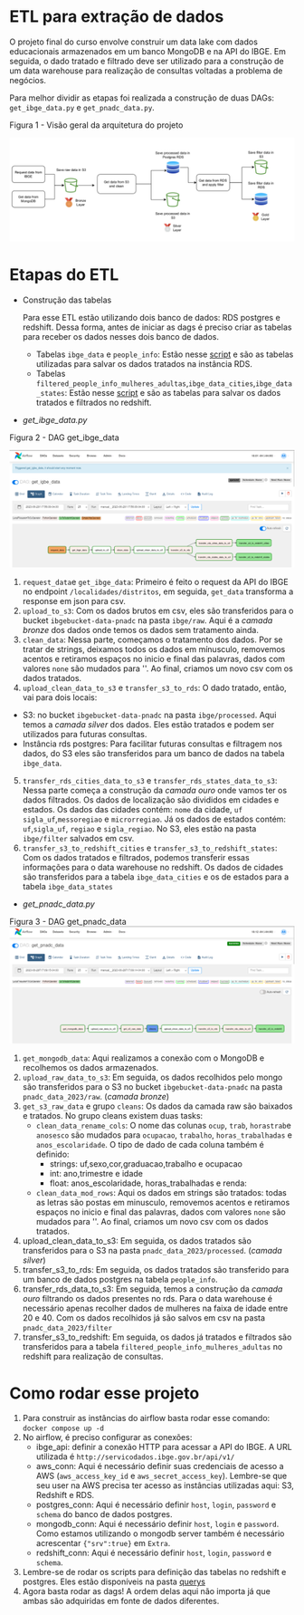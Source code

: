 # ETL para extração de dados 


O projeto final do curso envolve construir um data lake com dados educacionais armazenados em um banco MongoDB e na API do IBGE. Em seguida, o dado tratado e filtrado deve ser utilizado
para a construção de um data warehouse para realização de consultas voltadas a problema de negócios.

Para melhor dividir as etapas foi realizada a construção de duas DAGs: `get_ibge_data.py` e `get_pnadc_data.py`. 

Figura 1 - Visão geral da arquitetura do projeto

![datalake_arch](https://github.com/TalissaMoura/bootcamp_engenharia_de_dados/blob/main/venv_bootcamp_engdados/desafio_final/images/datalake_arch.png?raw=true)

# Etapas do ETL

- Construção das tabelas 

  Para esse ETL estão utilizando dois banco de dados: RDS postgres e redshift. Dessa forma, antes de iniciar as dags é preciso criar as tabelas para receber os dados nesses dois banco de dados. 
   - Tabelas `ibge_data` e `people_info`: Estão nesse [script](https://github.com/TalissaMoura/bootcamp_engenharia_de_dados/blob/main/venv_bootcamp_engdados/desafio_final/data_pipelines/querys/scripts_people_info.sql) e são as tabelas utilizadas para salvar os dados tratados na instância RDS. 
   - Tabelas `filtered_people_info_mulheres_adultas`,`ibge_data_cities`,`ibge_data_states`: Estão nesse [script](https://github.com/TalissaMoura/bootcamp_engenharia_de_dados/blob/main/venv_bootcamp_engdados/desafio_final/data_pipelines/querys/scripts_filtered_people_info_mulheres_adultas.sql) e são as tabelas para salvar os dados tratados e filtrados no redshift.

- *get_ibge_data.py* 

Figura 2 - DAG get_ibge_data

![dag_get_ibge_data](https://github.com/TalissaMoura/bootcamp_engenharia_de_dados/blob/main/venv_bootcamp_engdados/desafio_final/images/airflow_dag_ibge_data.png?raw=true)

1. `request_data`e `get_ibge_data`: Primeiro é feito o request da API do IBGE no endpoint `/localidades/distritos`, em seguida, `get_data` transforma a response em json para csv.
2. `upload_to_s3`: Com os dados brutos em csv, eles são transferidos para o bucket `ibgebucket-data-pnadc` na pasta `ibge/raw`. Aqui é a _camada bronze_ dos dados onde temos os dados sem tratamento ainda. 
3. `clean_data`: Nessa parte, começamos o tratamento dos dados. Por se tratar de strings, deixamos todos os dados em mínusculo, removemos acentos e retiramos espaços no inicio e final das palavras, dados com valores `none` são mudados para ''. Ao final, criamos um novo csv com os dados tratados.
4. `upload_clean_data_to_s3` e `transfer_s3_to_rds`: O dado tratado, então, vai para dois locais: 
  - S3: no bucket `ibgebucket-data-pnadc` na pasta `ibge/processed`. Aqui temos a _camada silver_ dos dados. Eles estão tratados e podem ser utilizados para futuras consultas.
  - Instância rds postgres: Para facilitar futuras consultas e filtragem nos dados, do S3 eles são transferidos para um banco de dados na tabela `ibge_data`.
5. `transfer_rds_cities_data_to_s3` e `transfer_rds_states_data_to_s3`: Nessa parte começa a construção da _camada ouro_ onde vamos ter os dados filtrados. Os dados de localização são divididos em cidades e estados. Os dados das cidades contém: `nome` da cidade, `uf` `sigla_uf`,`messoregiao` e `microrregiao`. Já os dados de estados contém: `uf`,`sigla_uf`, `regiao` e `sigla_regiao`. No S3, eles estão na pasta `ibge/filter` salvados em csv. 
6. `transfer_s3_to_redshift_cities` e `transfer_s3_to_redshift_states`: Com os dados tratados e filtrados, podemos transferir essas informações para o data warehouse no redshift. Os dados de cidades são transferidos para a tabela `ibge_data_cities` e os de estados para a tabela `ibge_data_states`

- *get_pnadc_data.py*

Figura 3 - DAG get_pnadc_data
![dag_get_pnadc_data](https://github.com/TalissaMoura/bootcamp_engenharia_de_dados/blob/main/venv_bootcamp_engdados/desafio_final/images/airflow_pnadc_data.png?raw=true)

1. `get_mongodb_data`: Aqui realizamos a conexão com o MongoDB e recolhemos os dados armazenados.
2. `upload_raw_data_to_s3`: Em seguida, os dados recolhidos pelo mongo são transferidos para o S3 no bucket `ibgebucket-data-pnadc` na pasta `pnadc_data_2023/raw`. (_camada bronze_)
3. `get_s3_raw_data` e grupo `cleans`: Os dados da camada raw são baixados e tratados. No grupo cleans existem duas tasks: 
   - `clean_data_rename_cols`: O nome das colunas `ocup`, `trab`, `horastrab`e `anosesco` são mudados para `ocupacao`, `trabalho`, `horas_trabalhadas` e `anos_escolaridade`. O tipo de dado de cada coluna também é definido:
     - strings: uf,sexo,cor,graduacao,trabalho e ocupacao
     - int:  ano,trimestre e idade
     - float: anos_escolaridade, horas_trabalhadas e renda:
   -  `clean_data_mod_rows`: Aqui os dados em strings são tratados: todas as letras são postas em minusculo, removemos acentos e retiramos espaços no inicio e final das palavras, dados com valores `none` são mudados para ''. Ao final, criamos um novo csv com os dados tratados.
4. upload_clean_data_to_s3: Em seguida, os dados tratados são transferidos para o S3 na pasta `pnadc_data_2023/processed`. (_camada silver_)
5. transfer_s3_to_rds: Em seguida, os dados tratados são transferido para um banco de dados postgres na tabela `people_info`.
6. transfer_rds_data_to_s3: Em seguida, temos a construção da _camada ouro_ filtrando os dados presentes no rds. Para o data warehouse é necessário apenas recolher dados de mulheres na faixa de idade entre 20 e 40. Com os dados recolhidos já são salvos em csv na pasta `pnadc_data_2023/filter`
7. transfer_s3_to_redshift: Em seguida, os dados já tratados e filtrados são transferidos para a tabela `filtered_people_info_mulheres_adultas` no redshift para realização de consultas. 

# Como rodar esse projeto
1. Para construir as instâncias do airflow basta rodar esse comando:
`docker compose up -d`
2. No airflow, é preciso configurar as conexões:
   - ibge_api: definir a conexão HTTP para acessar a API do IBGE. A URL utilizada é `http://servicodados.ibge.gov.br/api/v1/`
   - aws_conn: Aqui é necessário definir suas credenciais de acesso a AWS (`aws_access_key_id` e `aws_secret_access_key`). Lembre-se que seu user na AWS precisa ter acesso as instâncias utilizadas aqui: S3, Redshift e RDS.
   - postgres_conn: Aqui é necessário definir `host`, `login`, `password` e `schema` do banco de dados postgres.
   - mongodb_conn: Aqui é necessário definir `host`, `login` e `password`. Como estamos utilizando o mongodb server também é necessário acrescentar `{"srv":true}` em `Extra`.
   - redshift_conn: Aqui é necessário definir `host`, `login`, `password` e `schema`.
3. Lembre-se de rodar os scripts para definição das tabelas no redshift e postgres. Eles estão disponíveis na pasta [querys](https://github.com/TalissaMoura/bootcamp_engenharia_de_dados/tree/main/venv_bootcamp_engdados/desafio_final/data_pipelines/querys)
4. Agora basta rodar as dags! A ordem delas aqui não importa já que ambas são adquiridas em fonte de dados diferentes.